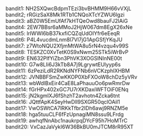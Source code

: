bandit1: NH2SXQwcBdpmTEzi3bvBHMM9H66vVXjL <br>
bandit2; rRGizSaX8Mk1RTb1CNQoXTcYZWU6lgzi <br>
bandit3: aBZ0W5EmUfAf7kHTQeOwd8bauFJ2lAiG <br>
bandit4: 2EW7BBsr6aMMoJ2HjW067dm8EgX26xNe <br>
bandit5: lrIWWI6bB37kxfiCQZqUdOIYfr6eEeqR <br>
bandit6: P4L4vucdmLnm8I7Vl7jG1ApGSfjYKqJU <br>
bandit7: z7WtoNQU2XfjmMtWA8u5rN4vzqu4v99S <br>
bandit8: TESKZC0XvTetK0S9xNwm25STk5iWrBvP <br>
bandit9: EN632PlfYiZbn3PhVK3XOGSlNInNE00t <br>
bandit10: G7w8LIi6J3kTb8A7j9LgrywtEUlyyp6s <br>
bandit11: 6zPeziLdR2RKNdNYFNb6nVCKzphlXHBM <br>
bandit12: JVNBBFSmZwKKOP0XbFXOoW8chDz5yVRv <br>
bandit13: wbWdlBxEir4CaE8LaPhauuOo6pwRmrDw <br>
bandit14: fGrHPx402xGC7U7rXKDaxiWFTOiF0ENq <br>
bandit15: jN2kgmIXJ6fShzhT2avhotn4Zcka6tnt <br>
bandit16: JQttfApK4SeyHwDlI9SXGR50qclOAil1 <br>
bandit17: VwOSWtCA7lRKkTfbr2IDh6awj9RNZM5e <br>
bandit18: hga5tuuCLF6fFzUpnagiMN8ssu9LFrdg <br>
bandit19: awhqfNnAbc1naukrpqDYcF95h7HoMTrC <br>
bandit20: VxCazJaVykI6W36BkBU0mJTCM8rR95XT <br>
